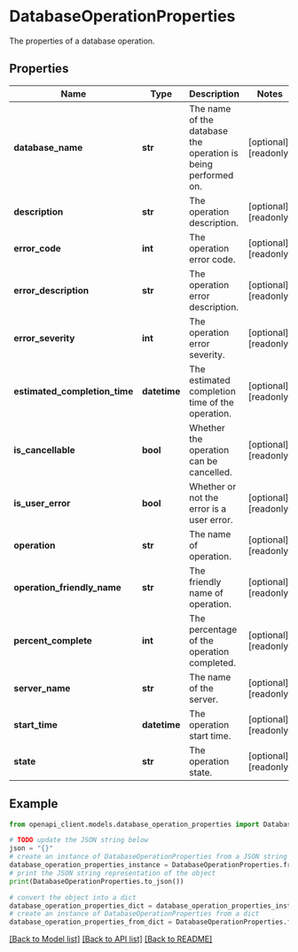 # DatabaseOperationProperties

The properties of a database operation.

## Properties

Name | Type | Description | Notes
------------ | ------------- | ------------- | -------------
**database_name** | **str** | The name of the database the operation is being performed on. | [optional] [readonly] 
**description** | **str** | The operation description. | [optional] [readonly] 
**error_code** | **int** | The operation error code. | [optional] [readonly] 
**error_description** | **str** | The operation error description. | [optional] [readonly] 
**error_severity** | **int** | The operation error severity. | [optional] [readonly] 
**estimated_completion_time** | **datetime** | The estimated completion time of the operation. | [optional] [readonly] 
**is_cancellable** | **bool** | Whether the operation can be cancelled. | [optional] [readonly] 
**is_user_error** | **bool** | Whether or not the error is a user error. | [optional] [readonly] 
**operation** | **str** | The name of operation. | [optional] [readonly] 
**operation_friendly_name** | **str** | The friendly name of operation. | [optional] [readonly] 
**percent_complete** | **int** | The percentage of the operation completed. | [optional] [readonly] 
**server_name** | **str** | The name of the server. | [optional] [readonly] 
**start_time** | **datetime** | The operation start time. | [optional] [readonly] 
**state** | **str** | The operation state. | [optional] [readonly] 

## Example

```python
from openapi_client.models.database_operation_properties import DatabaseOperationProperties

# TODO update the JSON string below
json = "{}"
# create an instance of DatabaseOperationProperties from a JSON string
database_operation_properties_instance = DatabaseOperationProperties.from_json(json)
# print the JSON string representation of the object
print(DatabaseOperationProperties.to_json())

# convert the object into a dict
database_operation_properties_dict = database_operation_properties_instance.to_dict()
# create an instance of DatabaseOperationProperties from a dict
database_operation_properties_from_dict = DatabaseOperationProperties.from_dict(database_operation_properties_dict)
```
[[Back to Model list]](../README.md#documentation-for-models) [[Back to API list]](../README.md#documentation-for-api-endpoints) [[Back to README]](../README.md)


